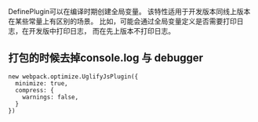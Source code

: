 DefinePlugin可以在编译时期创建全局变量。
该特性适用于开发版本同线上版本在某些常量上有区别的场景。
比如，可能会通过全局变量定义是否需要打印日志，在开发版中打印日志，
而在先上版本不打印日志。

## 打包的时候去掉console.log 与 debugger
```
new webpack.optimize.UglifyJsPlugin({
  minimize: true,
  compress: {
    warnings: false,
  }
})
```
